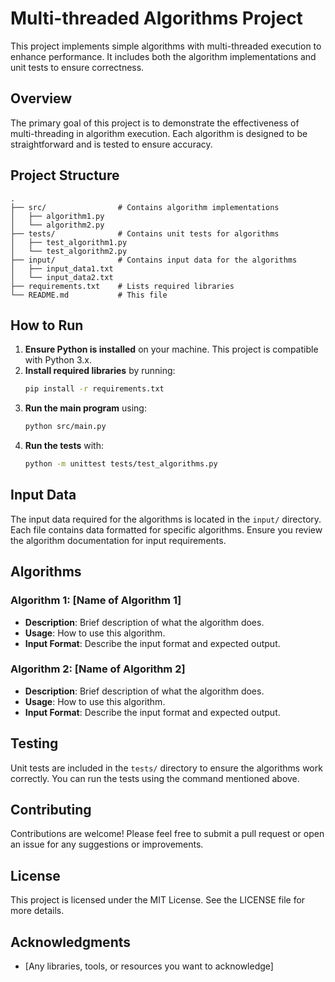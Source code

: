 # Multi-threaded Algorithms Project

This project implements simple algorithms with multi-threaded execution to enhance performance. It includes both the algorithm implementations and unit tests to ensure correctness.

## Overview

The primary goal of this project is to demonstrate the effectiveness of multi-threading in algorithm execution. Each algorithm is designed to be straightforward and is tested to ensure accuracy.

## Project Structure

```
.
├── src/                # Contains algorithm implementations
│   ├── algorithm1.py
│   └── algorithm2.py
├── tests/              # Contains unit tests for algorithms
│   ├── test_algorithm1.py
│   └── test_algorithm2.py
├── input/              # Contains input data for the algorithms
│   ├── input_data1.txt
│   └── input_data2.txt
├── requirements.txt    # Lists required libraries
└── README.md           # This file
```

## How to Run

1. **Ensure Python is installed** on your machine. This project is compatible with Python 3.x.
2. **Install required libraries** by running:
   ```bash
   pip install -r requirements.txt
   ```
3. **Run the main program** using:
   ```bash
   python src/main.py
   ```
4. **Run the tests** with:
   ```bash
   python -m unittest tests/test_algorithms.py
   ```

## Input Data

The input data required for the algorithms is located in the `input/` directory. Each file contains data formatted for specific algorithms. Ensure you review the algorithm documentation for input requirements.

## Algorithms

### Algorithm 1: [Name of Algorithm 1]
- **Description**: Brief description of what the algorithm does.
- **Usage**: How to use this algorithm.
- **Input Format**: Describe the input format and expected output.

### Algorithm 2: [Name of Algorithm 2]
- **Description**: Brief description of what the algorithm does.
- **Usage**: How to use this algorithm.
- **Input Format**: Describe the input format and expected output.

## Testing

Unit tests are included in the `tests/` directory to ensure the algorithms work correctly. You can run the tests using the command mentioned above.

## Contributing

Contributions are welcome! Please feel free to submit a pull request or open an issue for any suggestions or improvements.

## License

This project is licensed under the MIT License. See the LICENSE file for more details.

## Acknowledgments

- [Any libraries, tools, or resources you want to acknowledge]
